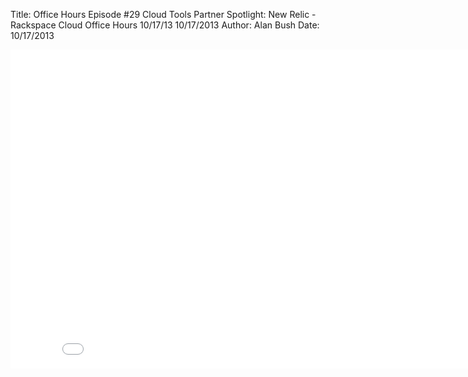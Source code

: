 Title: Office Hours Episode #29 Cloud Tools Partner Spotlight: New Relic - Rackspace Cloud Office Hours 10/17/13 10/17/2013
Author: Alan Bush
Date: 10/17/2013

<div class="video-container"><iframe width="854" height="510" src="//www.youtube.com/embed/VfYwTTVLu0Q" frameborder="0" allowfullscreen></iframe></div>
